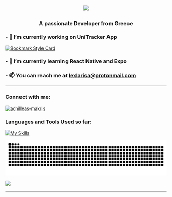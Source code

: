 <h1 align="center">
    <img src="https://readme-typing-svg.herokuapp.com/?font=Righteous&size=35&color=F76B92&center=true&vCenter=true&width=500&height=70&duration=4000&lines=Hi+There!+👋🏼;+I'm+Achilleas+Makris!;" />
</h1>
<h3 align="center">A passionate Developer from Greece</h3>

### - 🔭 I’m currently working on UniTracker App
[![Bookmark Style Card](https://i.imgur.com/an9OziT.png)](https://www.unitracker.store/)
### - 🌱 I’m currently learning **React Native and Expo**

### - 📫 You can reach me at **lexlarisa@protonmail.com**

---

<h3 align="left">Connect with me:</h3>
<p align="left">
<a href="https://linkedin.com/in/achilleas-makris" target="blank"><img align="center" src="https://raw.githubusercontent.com/rahuldkjain/github-profile-readme-generator/master/src/images/icons/Social/linked-in-alt.svg" alt="achilleas-makris" height="30" width="40" /></a>
</p>

### Languages and Tools Used so far:
[![My Skills](https://skillicons.dev/icons?i=js,html,css,react,bash,c,py,docker,git,githubactions,sqlite,supabase,firebase,sentry,vite)](https://skillicons.dev)

![snake gif](https://github.com/Achilleasmakris/achilleasmakris/blob/output/github-snake-dark.svg)



  <img height="50%" width="auto" src ="https://github-readme-stats.vercel.app/api?username=achilleasmakris&show_icons=true&count_private=true&theme=dracula&hide_border=true&bg_color=00000000">



---


